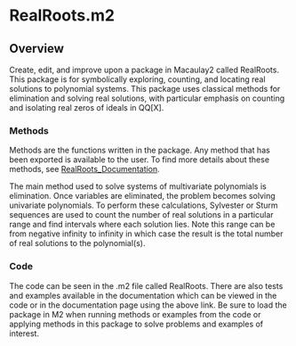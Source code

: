 # RealRoots.m2
## Overview
Create, edit, and improve upon a package in Macaulay2 called RealRoots. This package is for symbolically exploring, counting, and locating real solutions to polynomial systems. This package uses classical methods for elimination and solving real solutions, with particular emphasis on counting and isolating real zeros of ideals in QQ[X].

### Methods
Methods are the functions written in the package. Any method that has been exported is available to the user. To find more details about these methods, see [RealRoots_Documentation](https://faculty.math.illinois.edu/Macaulay2/doc/Macaulay2/share/doc/Macaulay2/RealRoots/html/index.html).

The main method used to solve systems of multivariate polynomials is elimination. Once variables are eliminated, the problem becomes solving univariate polynomials. To perform these calculations, Sylvester or Sturm sequences are used to count the number of real solutions in a particular range and find intervals where each solution lies. Note this range can be from negative infinity to infinity in which case the result is the total number of real solutions to the polynomial(s).

### Code
The code can be seen in the .m2 file called RealRoots. There are also tests and examples available in the documentation which can be viewed in the code or in the documentation page using the above link. Be sure to load the package in M2 when running methods or examples from the code or applying methods in this package to solve problems and examples of interest.

